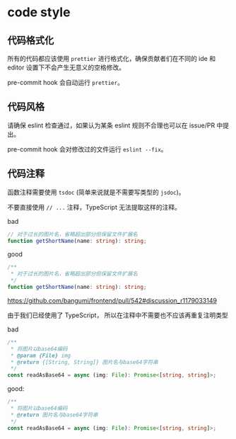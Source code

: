 # code style

## 代码格式化

所有的代码都应该使用 `prettier` 进行格式化，确保贡献者们在不同的 ide 和 editor 设置下不会产生无意义的空格修改。

pre-commit hook 会自动运行 `prettier`。

## 代码风格

请确保 eslint 检查通过，如果认为某条 eslint 规则不合理也可以在 issue/PR 中提出。

pre-commit hook 会对修改过的文件运行 `eslint --fix`。

## 代码注释

函数注释需要使用 `tsdoc` (简单来说就是不需要写类型的 `jsdoc`)。

不要直接使用 `// ...` 注释，TypeScript 无法提取这样的注释。

bad

```ts
// 对于过长的图片名，省略超出部分但保留文件扩展名
function getShortName(name: string): string;
```

good

```ts
/**
 * 对于过长的图片名，省略超出部分但保留文件扩展名
 */
function getShortName(name: string): string;
```

https://github.com/bangumi/frontend/pull/542#discussion_r1179033149

由于我们已经使用了 TypeScript， 所以在注释中不需要也不应该再重复注明类型

bad

```ts
/**
 * 将图片以base64编码
 * @param {File} img
 * @return {[String, String]} 图片名与base64字符串
 */
const readAsBase64 = async (img: File): Promise<[string, string]>;
```

good:

```ts
/**
 * 将图片以base64编码
 * @return 图片名与base64字符串
 */
const readAsBase64 = async (img: File): Promise<[string, string]>;
```
